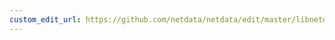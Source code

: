 ```yaml
---
custom_edit_url: https://github.com/netdata/netdata/edit/master/libnetdata/clocks/README.md
---
```



